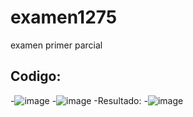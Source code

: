# examen1275
examen primer parcial
## Codigo: 
-![image](https://github.com/user-attachments/assets/1fe7ae1f-b997-483a-a2f4-c6a4b7b4f96e)
-![image](https://github.com/user-attachments/assets/a2eaaeca-f367-4740-8d19-640f9ebb5e38)
-Resultado:
-![image](https://github.com/user-attachments/assets/294bd6fa-c648-4738-9572-f7c72a876e46)


 
